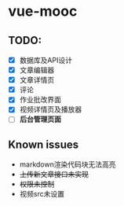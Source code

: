 # vue-mooc
## TODO: 
- [x] 数据库及API设计
- [x] 文章编辑器
- [x] 文章详情页
- [x] 评论
- [x] 作业批改界面
- [x] 视频详情页及播放器
- [ ] **后台管理页面**

## Known issues
- markdown渲染代码块无法高亮
- ~~上传新文章接口未实现~~
- ~~权限未控制~~
- 视频src未设置
